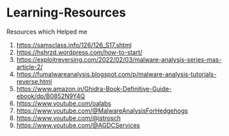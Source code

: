 # Learning-Resources

Resources which Helped me


1) https://samsclass.info/126/126_S17.shtml 
2) https://hshrzd.wordpress.com/how-to-start/
3) https://exploitreversing.com/2022/02/03/malware-analysis-series-mas-article-2/
4) https://fumalwareanalysis.blogspot.com/p/malware-analysis-tutorials-reverse.html
5) https://www.amazon.in/Ghidra-Book-Definitive-Guide-ebook/dp/B0852N9Y4Q
6) https://www.youtube.com/oalabs
7) https://www.youtube.com/@MalwareAnalysisForHedgehogs
8) https://www.youtube.com/@jstrosch
9) https://www.youtube.com/@AGDCServices
 

